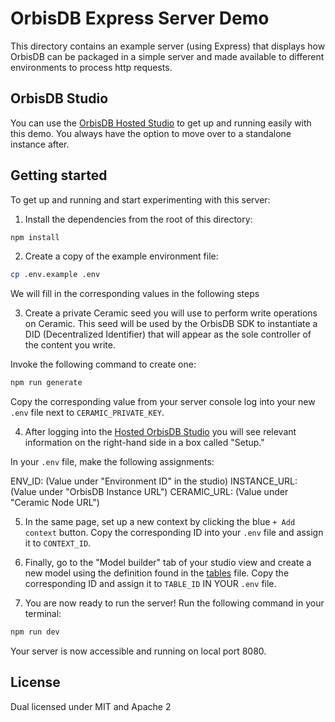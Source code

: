 # OrbisDB Express Server Demo

This directory contains an example server (using Express) that displays how OrbisDB can be packaged in a simple server and made available to different environments to process http requests.

## OrbisDB Studio

You can use the [OrbisDB Hosted Studio](https://studio.useorbis.com/) to get up and running easily with this demo. You always have the option to move over to a standalone instance after. 

## Getting started

To get up and running and start experimenting with this server:

1. Install the dependencies from the root of this directory:

```bash
npm install
```

2. Create a copy of the example environment file:

```bash
cp .env.example .env
```

We will fill in the corresponding values in the following steps

3. Create a private Ceramic seed you will use to perform write operations on Ceramic. This seed will be used by the OrbisDB SDK to instantiate a DID (Decentralized Identifier) that will appear as the sole controller of the content you write.

Invoke the following command to create one:

```bash
npm run generate
```

Copy the corresponding value from your server console log into your new `.env` file next to `CERAMIC_PRIVATE_KEY`.

4. After logging into the [Hosted OrbisDB Studio](https://studio.useorbis.com/) you will see relevant information on the right-hand side in a box called "Setup."

In your `.env` file, make the following assignments:

ENV_ID: (Value under "Environment ID" in the studio)
INSTANCE_URL: (Value under "OrbisDB Instance URL")
CERAMIC_URL: (Value under "Ceramic Node URL")

5. In the same page, set up a new context by clicking the blue `+ Add context` button. Copy the corresponding ID into your `.env` file and assign it to `CONTEXT_ID`.

6. Finally, go to the "Model builder" tab of your studio view and create a new model using the definition found in the [tables](data-models/tables.sql) file. Copy the corresponding ID and assign it to `TABLE_ID` IN YOUR `.env` file.

7. You are now ready to run the server! Run the following command in your terminal:

```bash
npm run dev
```

Your server is now accessible and running on local port 8080.

## License

Dual licensed under MIT and Apache 2
